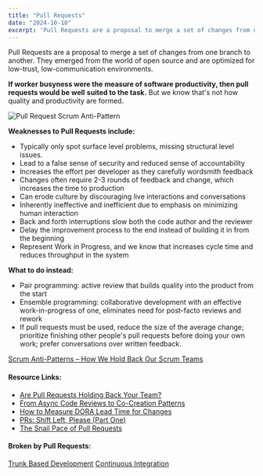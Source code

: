 ```yaml
---
title: "Pull Requests"
date: "2024-10-10"
excerpt: 'Pull Requests are a proposal to merge a set of changes from one branch to another. They'
---
```


Pull Requests are a proposal to merge a set of changes from one branch to another. They emerged from the world of open source and are optimized for low-trust, low-communication environments.

__If worker busyness were the measure of software productivity, then pull requests would be well__ __suited to the task.__ But we know that's not how quality and productivity are formed.

![Pull Request Scrum Anti-Pattern](src/content/glossary/pull-requests/images/Pull-Request-Anti-Pattern.jpg)

****Weaknesses to Pull Requests include:****

- Typically only spot surface level problems, missing structural level issues.
- Lead to a false sense of security and reduced sense of accountability
- Increases the effort per developer as they carefully wordsmith feedback
- Changes often require 2-3 rounds of feedback and change, which increases the time to production
- Can erode culture by discouraging live interactions and conversations
- Inherently ineffective and inefficient due to emphasis on minimizing human interaction
- Back and forth interruptions slow both the code author and the reviewer
- Delay the improvement process to the end instead of building it in from the beginning
- Represent Work in Progress, and we know that increases cycle time and reduces throughput in the system

****What to do instead:****

- Pair programming: active review that builds quality into the product from the start
- Ensemble programming: collaborative development with an effective work-in-progress of one, eliminates need for post-facto reviews and rework
- If pull requests must be used, reduce the size of the average change; prioritize finishing other people's pull requests before doing your own work; prefer conversations over written feedback.

[Scrum Anti-Patterns – How We Hold Back Our Scrum Teams](/blog/scrum-anti-patterns.html)

#### Resource Links:

- [Are Pull Requests Holding Back Your Team?](https://betterprogramming.pub/are-pull-requests-holding-back-your-team-e8aec48986c2)
- [From Async Code Reviews to Co-Creation Patterns](https://www.infoq.com/articles/co-creation-patterns-software-development/)
- [How to Measure DORA Lead Time for Changes](https://shipyard.build/blog/measure-dora-change-lead-time/)
- [PRs: Shift Left, Please (Part One)](https://medium.com/pragmatic-programmers/prs-shift-left-please-part-one-b0f8bb79ef2b)
- [The Snail Pace of Pull Requests](https://franciscomt.medium.com/the-snail-pace-of-pull-requests-67eec5131b11)

#### Broken by Pull Requests:

[Trunk Based Development]((/glossary/branching-strategies))
[Continuous Integration](/glossary/continuous-integration)
